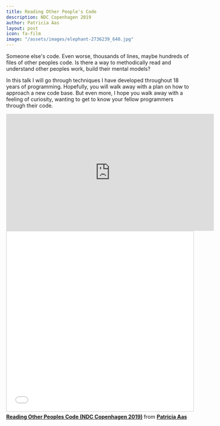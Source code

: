 ```yaml
---
title: Reading Other People's Code
description: NDC Copenhagen 2019
author: Patricia Aas
layout: post
icon: fa-film
image: "/assets/images/elephant-2736239_640.jpg"
---
```

Someone else's code. Even worse, thousands of lines, maybe hundreds of files of other peoples code. Is there a way to methodically read and understand other peoples work, build their mental models?

In this talk I will go through techniques I have developed throughout 18 years of programming. Hopefully, you will walk away with a plan on how to approach a new code base. But even more, I hope you walk away with a feeling of curiosity, wanting to get to know your fellow programmers through their code.

<iframe width="560" height="315" src="https://www.youtube-nocookie.com/embed/nFw23In-BtI" frameborder="0" allow="accelerometer; autoplay; encrypted-media; gyroscope; picture-in-picture" allowfullscreen></iframe>

<iframe src="//www.slideshare.net/slideshow/embed_code/key/dG1twL4QOwD3Yj" width="595" height="485" frameborder="0" marginwidth="0" marginheight="0" scrolling="no" style="border:1px solid #CCC; border-width:1px; margin-bottom:5px; max-width: 100%;" allowfullscreen> </iframe> <div style="margin-bottom:5px"> <strong> <a href="//www.slideshare.net/PatriciaAas/reading-other-peoples-code-ndc-copenhagen-2019" title="Reading Other Peoples Code (NDC Copenhagen 2019)" target="_blank">Reading Other Peoples Code (NDC Copenhagen 2019)</a> </strong> from <strong><a href="https://www.slideshare.net/PatriciaAas" target="_blank">Patricia Aas</a></strong> </div>
